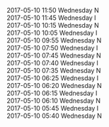 2017-05-10 11:50 Wednesday  N  
2017-05-10 11:45 Wednesday  I  
2017-05-10 10:15 Wednesday  N  
2017-05-10 10:05 Wednesday  I  
2017-05-10 09:55 Wednesday  N  
2017-05-10 07:50 Wednesday  I  
2017-05-10 07:45 Wednesday  N  
2017-05-10 07:40 Wednesday  I  
2017-05-10 07:35 Wednesday  N  
2017-05-10 06:25 Wednesday  I  
2017-05-10 06:20 Wednesday  N  
2017-05-10 06:15 Wednesday  I  
2017-05-10 06:10 Wednesday  N  
2017-05-10 05:45 Wednesday  I  
2017-05-10 05:40 Wednesday  N  
